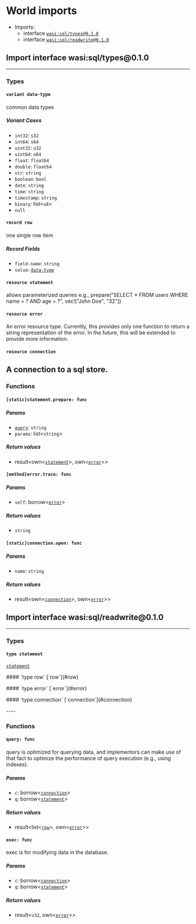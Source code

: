 <h1><a name="imports">World imports</a></h1>
<ul>
<li>Imports:
<ul>
<li>interface <a href="#wasi:sql_types_0.1.0"><code>wasi:sql/types@0.1.0</code></a></li>
<li>interface <a href="#wasi:sql_readwrite_0.1.0"><code>wasi:sql/readwrite@0.1.0</code></a></li>
</ul>
</li>
</ul>
<h2><a name="wasi:sql_types_0.1.0">Import interface wasi:sql/types@0.1.0</a></h2>
<hr />
<h3>Types</h3>
<h4><a name="data_type"><code>variant data-type</code></a></h4>
<p>common data types</p>
<h5>Variant Cases</h5>
<ul>
<li><a name="data_type.int32"><code>int32</code></a>: <code>s32</code></li>
<li><a name="data_type.int64"><code>int64</code></a>: <code>s64</code></li>
<li><a name="data_type.uint32"><code>uint32</code></a>: <code>u32</code></li>
<li><a name="data_type.uint64"><code>uint64</code></a>: <code>u64</code></li>
<li><a name="data_type.float"><code>float</code></a>: <code>float64</code></li>
<li><a name="data_type.double"><code>double</code></a>: <code>float64</code></li>
<li><a name="data_type.str"><code>str</code></a>: <code>string</code></li>
<li><a name="data_type.boolean"><code>boolean</code></a>: <code>bool</code></li>
<li><a name="data_type.date"><code>date</code></a>: <code>string</code></li>
<li><a name="data_type.time"><code>time</code></a>: <code>string</code></li>
<li><a name="data_type.timestamp"><code>timestamp</code></a>: <code>string</code></li>
<li><a name="data_type.binary"><code>binary</code></a>: list&lt;<code>u8</code>&gt;</li>
<li><a name="data_type.null"><code>null</code></a></li>
</ul>
<h4><a name="row"><code>record row</code></a></h4>
<p>one single row item</p>
<h5>Record Fields</h5>
<ul>
<li><a name="row.field_name"><code>field-name</code></a>: <code>string</code></li>
<li><a name="row.value"><code>value</code></a>: <a href="#data_type"><a href="#data_type"><code>data-type</code></a></a></li>
</ul>
<h4><a name="statement"><code>resource statement</code></a></h4>
<p>allows parameterized queries
e.g., prepare(&quot;SELECT * FROM users WHERE name = ? AND age = ?&quot;, vec![&quot;John Doe&quot;, &quot;32&quot;])</p>
<h4><a name="error"><code>resource error</code></a></h4>
<p>An error resource type.
Currently, this provides only one function to return a string representation
of the error. In the future, this will be extended to provide more information.</p>
<h4><a name="connection"><code>resource connection</code></a></h4>
<h2>A connection to a sql store.</h2>
<h3>Functions</h3>
<h4><a name="static_statement.prepare"><code>[static]statement.prepare: func</code></a></h4>
<h5>Params</h5>
<ul>
<li><a name="static_statement.prepare.query"><a href="#query"><code>query</code></a></a>: <code>string</code></li>
<li><a name="static_statement.prepare.params"><code>params</code></a>: list&lt;<code>string</code>&gt;</li>
</ul>
<h5>Return values</h5>
<ul>
<li><a name="static_statement.prepare.0"></a> result&lt;own&lt;<a href="#statement"><a href="#statement"><code>statement</code></a></a>&gt;, own&lt;<a href="#error"><a href="#error"><code>error</code></a></a>&gt;&gt;</li>
</ul>
<h4><a name="method_error.trace"><code>[method]error.trace: func</code></a></h4>
<h5>Params</h5>
<ul>
<li><a name="method_error.trace.self"><code>self</code></a>: borrow&lt;<a href="#error"><a href="#error"><code>error</code></a></a>&gt;</li>
</ul>
<h5>Return values</h5>
<ul>
<li><a name="method_error.trace.0"></a> <code>string</code></li>
</ul>
<h4><a name="static_connection.open"><code>[static]connection.open: func</code></a></h4>
<h5>Params</h5>
<ul>
<li><a name="static_connection.open.name"><code>name</code></a>: <code>string</code></li>
</ul>
<h5>Return values</h5>
<ul>
<li><a name="static_connection.open.0"></a> result&lt;own&lt;<a href="#connection"><a href="#connection"><code>connection</code></a></a>&gt;, own&lt;<a href="#error"><a href="#error"><code>error</code></a></a>&gt;&gt;</li>
</ul>
<h2><a name="wasi:sql_readwrite_0.1.0">Import interface wasi:sql/readwrite@0.1.0</a></h2>
<hr />
<h3>Types</h3>
<h4><a name="statement"><code>type statement</code></a></h4>
<p><a href="#statement"><a href="#statement"><code>statement</code></a></a></p>
<p>
#### <a name="row">`type row`</a>
[`row`](#row)
<p>
#### <a name="error">`type error`</a>
[`error`](#error)
<p>
#### <a name="connection">`type connection`</a>
[`connection`](#connection)
<p>
----
<h3>Functions</h3>
<h4><a name="query"><code>query: func</code></a></h4>
<p>query is optimized for querying data, and
implementors can make use of that fact to optimize
the performance of query execution (e.g., using
indexes).</p>
<h5>Params</h5>
<ul>
<li><a name="query.c"><code>c</code></a>: borrow&lt;<a href="#connection"><a href="#connection"><code>connection</code></a></a>&gt;</li>
<li><a name="query.q"><code>q</code></a>: borrow&lt;<a href="#statement"><a href="#statement"><code>statement</code></a></a>&gt;</li>
</ul>
<h5>Return values</h5>
<ul>
<li><a name="query.0"></a> result&lt;list&lt;<a href="#row"><a href="#row"><code>row</code></a></a>&gt;, own&lt;<a href="#error"><a href="#error"><code>error</code></a></a>&gt;&gt;</li>
</ul>
<h4><a name="exec"><code>exec: func</code></a></h4>
<p>exec is for modifying data in the database.</p>
<h5>Params</h5>
<ul>
<li><a name="exec.c"><code>c</code></a>: borrow&lt;<a href="#connection"><a href="#connection"><code>connection</code></a></a>&gt;</li>
<li><a name="exec.q"><code>q</code></a>: borrow&lt;<a href="#statement"><a href="#statement"><code>statement</code></a></a>&gt;</li>
</ul>
<h5>Return values</h5>
<ul>
<li><a name="exec.0"></a> result&lt;<code>u32</code>, own&lt;<a href="#error"><a href="#error"><code>error</code></a></a>&gt;&gt;</li>
</ul>
